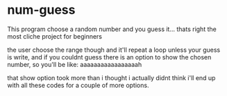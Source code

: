 # num-guess
 This program choose a random number and you guess it... thats right the most cliche project for beginners

 the user choose the range though and it'll repeat a loop unless your guess is write, and if you couldnt guess there is an option to show the chosen number, so you'll be like: aaaaaaaaaaaaaaaaah

 that show option took more than i thought i actually didnt think i'll end up with all these codes for a couple of more options.

